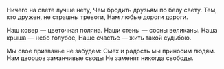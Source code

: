 Ничего на свете лучше нету,
Чем бродить друзьям по белу свету.
Тем, кто дружен, не страшны тревоги,
Нам любые дороги дороги.

Наш ковер — цветочная поляна.
Наши стены — сосны великаны.
Наша крыша — небо голубое,
Наше счастье — жить такой судьбою.

Мы свое призванье не забудем:
Смех и радость мы приносим людям.
Нам дворцов заманчивые своды
Не заменят никогда свободы.